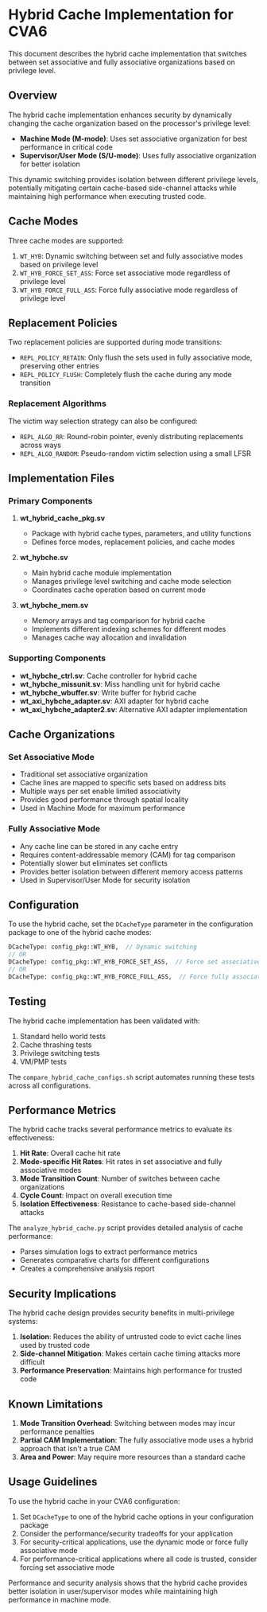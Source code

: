 # Hybrid Cache Implementation for CVA6

This document describes the hybrid cache implementation that switches between set associative and fully associative organizations based on privilege level.

## Overview

The hybrid cache implementation enhances security by dynamically changing the cache organization based on the processor's privilege level:

- **Machine Mode (M-mode)**: Uses set associative organization for best performance in critical code
- **Supervisor/User Mode (S/U-mode)**: Uses fully associative organization for better isolation

This dynamic switching provides isolation between different privilege levels, potentially mitigating certain cache-based side-channel attacks while maintaining high performance when executing trusted code.

## Cache Modes

Three cache modes are supported:
1. `WT_HYB`: Dynamic switching between set and fully associative modes based on privilege level
2. `WT_HYB_FORCE_SET_ASS`: Force set associative mode regardless of privilege level
3. `WT_HYB_FORCE_FULL_ASS`: Force fully associative mode regardless of privilege level

## Replacement Policies

Two replacement policies are supported during mode transitions:
- `REPL_POLICY_RETAIN`: Only flush the sets used in fully associative mode, preserving other entries
- `REPL_POLICY_FLUSH`: Completely flush the cache during any mode transition

### Replacement Algorithms

The victim way selection strategy can also be configured:

- `REPL_ALGO_RR`: Round-robin pointer, evenly distributing replacements across ways
- `REPL_ALGO_RANDOM`: Pseudo-random victim selection using a small LFSR

## Implementation Files

### Primary Components

1. **wt_hybrid_cache_pkg.sv**
   - Package with hybrid cache types, parameters, and utility functions
   - Defines force modes, replacement policies, and cache modes

2. **wt_hybche.sv**
   - Main hybrid cache module implementation
   - Manages privilege level switching and cache mode selection
   - Coordinates cache operation based on current mode

3. **wt_hybche_mem.sv**
   - Memory arrays and tag comparison for hybrid cache
   - Implements different indexing schemes for different modes
   - Manages cache way allocation and invalidation

### Supporting Components

- **wt_hybche_ctrl.sv**: Cache controller for hybrid cache
- **wt_hybche_missunit.sv**: Miss handling unit for hybrid cache
- **wt_hybche_wbuffer.sv**: Write buffer for hybrid cache
- **wt_axi_hybche_adapter.sv**: AXI adapter for hybrid cache
- **wt_axi_hybche_adapter2.sv**: Alternative AXI adapter implementation

## Cache Organizations

### Set Associative Mode

- Traditional set associative organization
- Cache lines are mapped to specific sets based on address bits
- Multiple ways per set enable limited associativity
- Provides good performance through spatial locality
- Used in Machine Mode for maximum performance

### Fully Associative Mode

- Any cache line can be stored in any cache entry
- Requires content-addressable memory (CAM) for tag comparison
- Potentially slower but eliminates set conflicts
- Provides better isolation between different memory access patterns
- Used in Supervisor/User Mode for security isolation

## Configuration

To use the hybrid cache, set the `DCacheType` parameter in the configuration package to one of the hybrid cache modes:

```systemverilog
DCacheType: config_pkg::WT_HYB,  // Dynamic switching
// OR
DCacheType: config_pkg::WT_HYB_FORCE_SET_ASS,  // Force set associative
// OR
DCacheType: config_pkg::WT_HYB_FORCE_FULL_ASS,  // Force fully associative
```

## Testing

The hybrid cache implementation has been validated with:
1. Standard hello world tests
2. Cache thrashing tests
3. Privilege switching tests
4. VM/PMP tests

The `compare_hybrid_cache_configs.sh` script automates running these tests across all configurations.

## Performance Metrics

The hybrid cache tracks several performance metrics to evaluate its effectiveness:

1. **Hit Rate**: Overall cache hit rate
2. **Mode-specific Hit Rates**: Hit rates in set associative and fully associative modes
3. **Mode Transition Count**: Number of switches between cache organizations
4. **Cycle Count**: Impact on overall execution time
5. **Isolation Effectiveness**: Resistance to cache-based side-channel attacks

The `analyze_hybrid_cache.py` script provides detailed analysis of cache performance:
- Parses simulation logs to extract performance metrics
- Generates comparative charts for different configurations
- Creates a comprehensive analysis report

## Security Implications

The hybrid cache design provides security benefits in multi-privilege systems:

1. **Isolation**: Reduces the ability of untrusted code to evict cache lines used by trusted code
2. **Side-channel Mitigation**: Makes certain cache timing attacks more difficult
3. **Performance Preservation**: Maintains high performance for trusted code

## Known Limitations

1. **Mode Transition Overhead**: Switching between modes may incur performance penalties
2. **Partial CAM Implementation**: The fully associative mode uses a hybrid approach that isn't a true CAM
3. **Area and Power**: May require more resources than a standard cache

## Usage Guidelines

To use the hybrid cache in your CVA6 configuration:

1. Set `DCacheType` to one of the hybrid cache options in your configuration package
2. Consider the performance/security tradeoffs for your application
3. For security-critical applications, use the dynamic mode or force fully associative mode
4. For performance-critical applications where all code is trusted, consider forcing set associative mode

Performance and security analysis shows that the hybrid cache provides better isolation in user/supervisor modes while maintaining high performance in machine mode.
